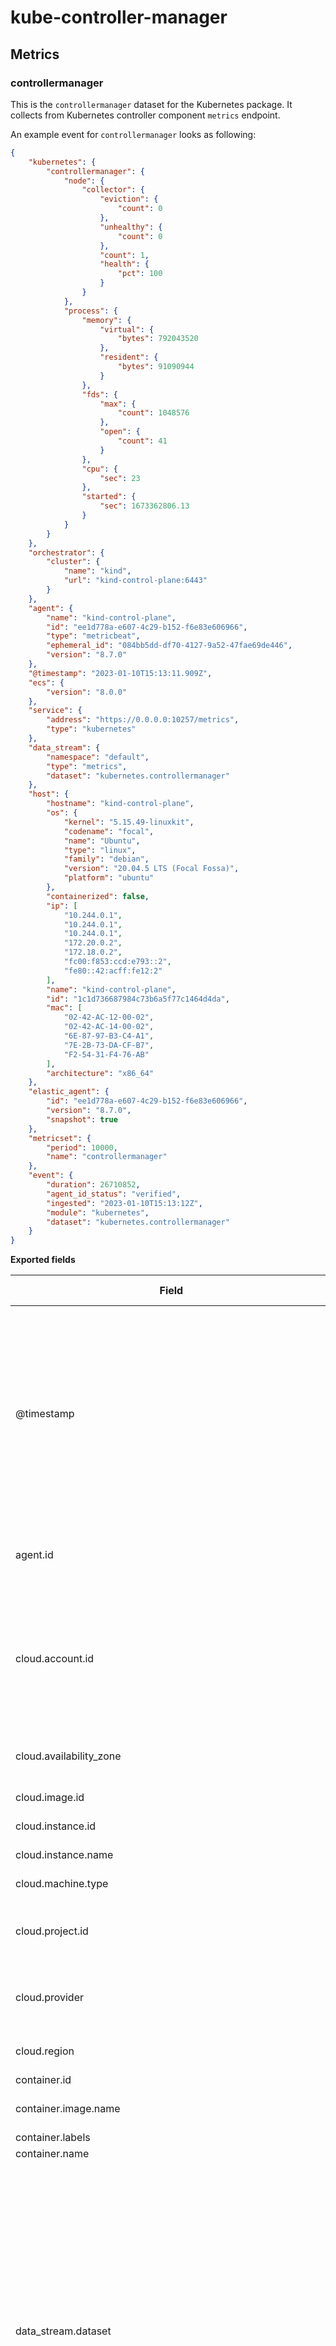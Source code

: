 # kube-controller-manager

## Metrics

### controllermanager

This is the `controllermanager` dataset for the Kubernetes package. It collects from
Kubernetes controller component `metrics` endpoint.

An example event for `controllermanager` looks as following:

```json
{
    "kubernetes": {
        "controllermanager": {
            "node": {
                "collector": {
                    "eviction": {
                        "count": 0
                    },
                    "unhealthy": {
                        "count": 0
                    },
                    "count": 1,
                    "health": {
                        "pct": 100
                    }
                }
            },
            "process": {
                "memory": {
                    "virtual": {
                        "bytes": 792043520
                    },
                    "resident": {
                        "bytes": 91090944
                    }
                },
                "fds": {
                    "max": {
                        "count": 1048576
                    },
                    "open": {
                        "count": 41
                    }
                },
                "cpu": {
                    "sec": 23
                },
                "started": {
                    "sec": 1673362806.13
                }
            }
        }
    },
    "orchestrator": {
        "cluster": {
            "name": "kind",
            "url": "kind-control-plane:6443"
        }
    },
    "agent": {
        "name": "kind-control-plane",
        "id": "ee1d778a-e607-4c29-b152-f6e83e606966",
        "type": "metricbeat",
        "ephemeral_id": "084bb5dd-df70-4127-9a52-47fae69de446",
        "version": "8.7.0"
    },
    "@timestamp": "2023-01-10T15:13:11.909Z",
    "ecs": {
        "version": "8.0.0"
    },
    "service": {
        "address": "https://0.0.0.0:10257/metrics",
        "type": "kubernetes"
    },
    "data_stream": {
        "namespace": "default",
        "type": "metrics",
        "dataset": "kubernetes.controllermanager"
    },
    "host": {
        "hostname": "kind-control-plane",
        "os": {
            "kernel": "5.15.49-linuxkit",
            "codename": "focal",
            "name": "Ubuntu",
            "type": "linux",
            "family": "debian",
            "version": "20.04.5 LTS (Focal Fossa)",
            "platform": "ubuntu"
        },
        "containerized": false,
        "ip": [
            "10.244.0.1",
            "10.244.0.1",
            "10.244.0.1",
            "172.20.0.2",
            "172.18.0.2",
            "fc00:f853:ccd:e793::2",
            "fe80::42:acff:fe12:2"
        ],
        "name": "kind-control-plane",
        "id": "1c1d736687984c73b6a5f77c1464d4da",
        "mac": [
            "02-42-AC-12-00-02",
            "02-42-AC-14-00-02",
            "6E-87-97-B3-C4-A1",
            "7E-2B-73-DA-CF-B7",
            "F2-54-31-F4-76-AB"
        ],
        "architecture": "x86_64"
    },
    "elastic_agent": {
        "id": "ee1d778a-e607-4c29-b152-f6e83e606966",
        "version": "8.7.0",
        "snapshot": true
    },
    "metricset": {
        "period": 10000,
        "name": "controllermanager"
    },
    "event": {
        "duration": 26710852,
        "agent_id_status": "verified",
        "ingested": "2023-01-10T15:13:12Z",
        "module": "kubernetes",
        "dataset": "kubernetes.controllermanager"
    }
}
```

**Exported fields**

| Field | Description | Type | Unit | Metric Type |
|---|---|---|---|---|
| @timestamp | Date/time when the event originated. This is the date/time extracted from the event, typically representing when the event was generated by the source. If the event source has no original timestamp, this value is typically populated by the first time the event was received by the pipeline. Required field for all events. | date |  |  |
| agent.id | Unique identifier of this agent (if one exists). Example: For Beats this would be beat.id. | keyword |  |  |
| cloud.account.id | The cloud account or organization id used to identify different entities in a multi-tenant environment. Examples: AWS account id, Google Cloud ORG Id, or other unique identifier. | keyword |  |  |
| cloud.availability_zone | Availability zone in which this host, resource, or service is located. | keyword |  |  |
| cloud.image.id | Image ID for the cloud instance. | keyword |  |  |
| cloud.instance.id | Instance ID of the host machine. | keyword |  |  |
| cloud.instance.name | Instance name of the host machine. | keyword |  |  |
| cloud.machine.type | Machine type of the host machine. | keyword |  |  |
| cloud.project.id | The cloud project identifier. Examples: Google Cloud Project id, Azure Project id. | keyword |  |  |
| cloud.provider | Name of the cloud provider. Example values are aws, azure, gcp, or digitalocean. | keyword |  |  |
| cloud.region | Region in which this host, resource, or service is located. | keyword |  |  |
| container.id | Unique container id. | keyword |  |  |
| container.image.name | Name of the image the container was built on. | keyword |  |  |
| container.labels | Image labels. | object |  |  |
| container.name | Container name. | keyword |  |  |
| data_stream.dataset | The field can contain anything that makes sense to signify the source of the data. Examples include `nginx.access`, `prometheus`, `endpoint` etc. For data streams that otherwise fit, but that do not have dataset set we use the value "generic" for the dataset value. `event.dataset` should have the same value as `data_stream.dataset`. Beyond the Elasticsearch data stream naming criteria noted above, the `dataset` value has additional restrictions:   \* Must not contain `-`   \* No longer than 100 characters | constant_keyword |  |  |
| data_stream.namespace | A user defined namespace. Namespaces are useful to allow grouping of data. Many users already organize their indices this way, and the data stream naming scheme now provides this best practice as a default. Many users will populate this field with `default`. If no value is used, it falls back to `default`. Beyond the Elasticsearch index naming criteria noted above, `namespace` value has the additional restrictions:   \* Must not contain `-`   \* No longer than 100 characters | constant_keyword |  |  |
| data_stream.type | An overarching type for the data stream. Currently allowed values are "logs" and "metrics". We expect to also add "traces" and "synthetics" in the near future. | constant_keyword |  |  |
| ecs.version | ECS version this event conforms to. `ecs.version` is a required field and must exist in all events. When querying across multiple indices -- which may conform to slightly different ECS versions -- this field lets integrations adjust to the schema version of the events. | keyword |  |  |
| host.architecture | Operating system architecture. | keyword |  |  |
| host.containerized | If the host is a container. | boolean |  |  |
| host.domain | Name of the domain of which the host is a member. For example, on Windows this could be the host's Active Directory domain or NetBIOS domain name. For Linux this could be the domain of the host's LDAP provider. | keyword |  |  |
| host.hostname | Hostname of the host. It normally contains what the `hostname` command returns on the host machine. | keyword |  |  |
| host.id | Unique host id. As hostname is not always unique, use values that are meaningful in your environment. Example: The current usage of `beat.name`. | keyword |  |  |
| host.ip | Host ip addresses. | ip |  |  |
| host.mac | Host MAC addresses. The notation format from RFC 7042 is suggested: Each octet (that is, 8-bit byte) is represented by two [uppercase] hexadecimal digits giving the value of the octet as an unsigned integer. Successive octets are separated by a hyphen. | keyword |  |  |
| host.name | Name of the host. It can contain what `hostname` returns on Unix systems, the fully qualified domain name, or a name specified by the user. The sender decides which value to use. | keyword |  |  |
| host.os.build | OS build information. | keyword |  |  |
| host.os.codename | OS codename, if any. | keyword |  |  |
| host.os.family | OS family (such as redhat, debian, freebsd, windows). | keyword |  |  |
| host.os.kernel | Operating system kernel version as a raw string. | keyword |  |  |
| host.os.name | Operating system name, without the version. | keyword |  |  |
| host.os.name.text | Multi-field of `host.os.name`. | match_only_text |  |  |
| host.os.platform | Operating system platform (such centos, ubuntu, windows). | keyword |  |  |
| host.os.version | Operating system version as a raw string. | keyword |  |  |
| host.type | Type of host. For Cloud providers this can be the machine type like `t2.medium`. If vm, this could be the container, for example, or other information meaningful in your environment. | keyword |  |  |
| kubernetes.annotations.\* | Kubernetes annotations map | object |  |  |
| kubernetes.container.image | Kubernetes container image | keyword |  |  |
| kubernetes.container.name | Kubernetes container name | keyword |  |  |
| kubernetes.controllermanager.client.request.count | Number of HTTP requests to API server, broken down by status code, method and host | long |  | counter |
| kubernetes.controllermanager.client.request.duration.us.bucket.\* | Requests latency distribution in histogram buckets, broken down by verb and host | object |  |  |
| kubernetes.controllermanager.client.request.duration.us.count | Number of request duration operations to API server, broken down by verb and host | long |  | counter |
| kubernetes.controllermanager.client.request.duration.us.sum | Sum of requests latency in microseconds, broken down by verb and host | long | micros | counter |
| kubernetes.controllermanager.client.request.size.bytes.bucket.\* | Requests size distribution in histogram buckets, broken down by verb and host | object |  |  |
| kubernetes.controllermanager.client.request.size.bytes.count | Number of requests, broken down by verb and host | long |  | counter |
| kubernetes.controllermanager.client.request.size.bytes.sum | Requests size sum in bytes, broken down by verb and host | long | byte | counter |
| kubernetes.controllermanager.client.response.size.bytes.bucket.\* | Responses size distribution in histogram buckets, broken down by verb and host | object |  |  |
| kubernetes.controllermanager.client.response.size.bytes.count | Number of responses, broken down by verb and host | long |  | counter |
| kubernetes.controllermanager.client.response.size.bytes.sum | Responses size sum in bytes, broken down by verb and host | long | byte | counter |
| kubernetes.controllermanager.code | HTTP code | keyword |  |  |
| kubernetes.controllermanager.host | HTTP host | keyword |  |  |
| kubernetes.controllermanager.leader.is_master | Whether the controller manager instance is leader | boolean |  |  |
| kubernetes.controllermanager.method | HTTP method | keyword |  |  |
| kubernetes.controllermanager.name | Name for the resource | keyword |  |  |
| kubernetes.controllermanager.node.collector.count | Number of nodes, broken down by zone | long |  | gauge |
| kubernetes.controllermanager.node.collector.eviction.count | Number of node evictions, broken down by zone | long |  | counter |
| kubernetes.controllermanager.node.collector.health.pct | Percentage of healthy nodes, broken down by zone | long |  | gauge |
| kubernetes.controllermanager.node.collector.unhealthy.count | Number of unhealthy nodes, broken down by zone | long |  | gauge |
| kubernetes.controllermanager.process.cpu.sec | Total user and system CPU time spent in seconds | double |  | counter |
| kubernetes.controllermanager.process.fds.max.count | Limit for open file descriptors | long |  | gauge |
| kubernetes.controllermanager.process.fds.open.count | Number of open file descriptors | long |  | gauge |
| kubernetes.controllermanager.process.memory.resident.bytes | Bytes in resident memory | long | byte | gauge |
| kubernetes.controllermanager.process.memory.virtual.bytes | Bytes in virtual memory | long | byte | gauge |
| kubernetes.controllermanager.process.started.sec | Start time of the process since unix epoch in seconds | double |  | gauge |
| kubernetes.controllermanager.verb | HTTP verb | keyword |  |  |
| kubernetes.controllermanager.workqueue.adds.count | Workqueue add count, broken down by workqueue name | long |  | counter |
| kubernetes.controllermanager.workqueue.depth.count | Workqueue current depth, broken down by workqueue name | long |  | gauge |
| kubernetes.controllermanager.workqueue.longestrunning.sec | How many seconds has the longest running processor been running, broken down by workqueue name | double |  | gauge |
| kubernetes.controllermanager.workqueue.retries.count | Workqueue number of retries, broken down by workqueue name | long |  | counter |
| kubernetes.controllermanager.workqueue.unfinished.sec | How many seconds of work has done that is in progress and hasn't been considered in the longest running processor, broken down by workqueue name | double |  | gauge |
| kubernetes.controllermanager.zone | Infrastructure zone | keyword |  |  |
| kubernetes.deployment.name | Kubernetes deployment name | keyword |  |  |
| kubernetes.labels.\* | Kubernetes labels map | object |  |  |
| kubernetes.namespace | Kubernetes namespace | keyword |  |  |
| kubernetes.node.hostname | Kubernetes hostname as reported by the node’s kernel | keyword |  |  |
| kubernetes.node.name | Kubernetes node name | keyword |  |  |
| kubernetes.pod.ip | Kubernetes pod IP | ip |  |  |
| kubernetes.pod.name | Kubernetes pod name | keyword |  |  |
| kubernetes.pod.uid | Kubernetes pod UID | keyword |  |  |
| kubernetes.replicaset.name | Kubernetes replicaset name | keyword |  |  |
| kubernetes.selectors.\* | Kubernetes Service selectors map | object |  |  |
| kubernetes.statefulset.name | Kubernetes statefulset name | keyword |  |  |
| orchestrator.cluster.name | Name of the cluster. | keyword |  |  |
| orchestrator.cluster.url | URL of the API used to manage the cluster. | keyword |  |  |
| service.address | Address where data about this service was collected from. This should be a URI, network address (ipv4:port or [ipv6]:port) or a resource path (sockets). | keyword |  |  |
| service.type | The type of the service data is collected from. The type can be used to group and correlate logs and metrics from one service type. Example: If logs or metrics are collected from Elasticsearch, `service.type` would be `elasticsearch`. | keyword |  |  |
